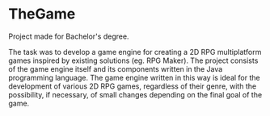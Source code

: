 # TheGame

Project made for Bachelor's degree.

The task was to develop a game engine for creating a 2D RPG multiplatform games inspired by existing solutions (eg. RPG Maker).
The project consists of the game engine itself and its components written in the Java programming language.
The game engine written in this way is ideal for the development of various 2D RPG games, regardless of their genre, with the possibility,
if necessary, of small changes depending on the final goal of the game.
